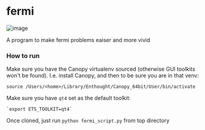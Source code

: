 # fermi

![image](https://cloud.githubusercontent.com/assets/7263654/16785899/a9afb67a-485e-11e6-8e52-5d6df622f2a8.png)

A program to make fermi problems eaiser and more vivid

### How to run

Make sure you have the Canopy virtualenv sourced (otherwise GUI toolkits won't be found). I.e. install Canopy, and then to be sure you are in that venv:
```
source /Users/<home>/Library/Enthought/Canopy_64bit/User/bin/activate
```

Make sure you have `qt4` set as the default toolkit:

	`export ETS_TOOLKIT=qt4`

Once cloned, just run `python fermi_script.py` from top directory

